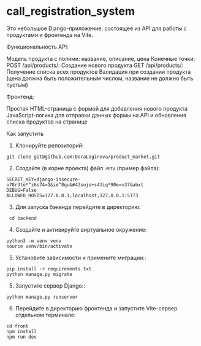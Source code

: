 # call_registration_system

Это небольшое Django-приложение, состоящее из API для работы с продуктами и фронтенда на Vite.

Функциональность
API:

  Модель продукта с полями: название, описание, цена
Конечные точки:
  POST /api/products/: Создание нового продукта
  GET /api/products/: Получение списка всех продуктов
Валидация при создании продукта (цена должна быть положительным числом, название не должно быть пустым)

Фронтенд:

Простая HTML-страница с формой для добавления нового продукта
JavaScript-логика для отправки данных формы на API и обновления списка продуктов на странице

Как запустить

1. Клонируйте репозиторий:
```
git clone git@github.com:DoraLoginova/product_market.git

```
2. Создайте (в корне проекта) файл .env (пример файла):

```
SECRET_KEY=django-insecure-o78r3to*^z6s74=1&ie^8qu&#43sojs+s43iq*90e=x37&abxt
DEBUG=False
ALLOWED_HOSTS=127.0.0.1,localhost,127.0.0.1:5173

```
3. Для запуска бэкенда перейдите в директорию:
```
 cd backend
```
4. Создайте и активируйте виртуальное окружение:

```
python3 -m venv venv
source venv/bin/activate  

```
 
5. Установите зависимости и примените миграции::
 
```
pip install -r requirements.txt
python manage.py migrate

```

5. Запустите сервер Django::

```
python manage.py runserver

```
6. Перейдите в директорию фронтенда и запустите Vite-сервер отдельном терминале:

```
cd front
npm install
npm run dev
```